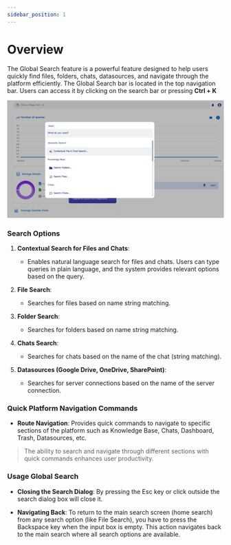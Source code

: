 ```yaml
---
sidebar_position: 1
---
```


# Overview

The Global Search feature is a powerful feature designed to help users quickly find files, folders, chats, datasources, and navigate through the platform efficiently.
The Global Search bar is located in the top navigation bar. Users can access it by clicking on the search bar or pressing **Ctrl + K**

![Global Search](../../static/img/co-pilot/global_search.jpg)

### Search Options

1. **Contextual Search for Files and Chats**:

   - Enables natural language search for files and chats. Users can type queries in plain language, and the system provides relevant options based on the query.

2. **File Search**:

   - Searches for files based on name string matching.

3. **Folder Search**:

   - Searches for folders based on name string matching.

4. **Chats Search**:

   - Searches for chats based on the name of the chat (string matching).

5. **Datasources (Google Drive, OneDrive, SharePoint)**:
   - Searches for server connections based on the name of the server connection.

### Quick Platform Navigation Commands

- **Route Navigation**: Provides quick commands to navigate to specific sections of the platform such as Knowledge Base, Chats, Dashboard, Trash, Datasources, etc.

> The ability to search and navigate through different sections with quick commands enhances user productivity.

### Usage Global Search

- **Closing the Search Dialog**: By pressing the Esc key or click outside the search dialog box will close it.

- **Navigating Back**: To return to the main search screen (home search) from any search option (like File Search), you have to press the Backspace key when the input box is empty. This action navigates back to the main search where all search options are available.
